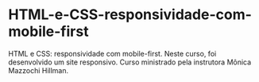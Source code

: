 # HTML-e-CSS-responsividade-com-mobile-first
HTML e CSS: responsividade com mobile-first. Neste curso, foi desenvolvido um site responsivo. Curso ministrado pela instrutora Mônica Mazzochi Hillman.
